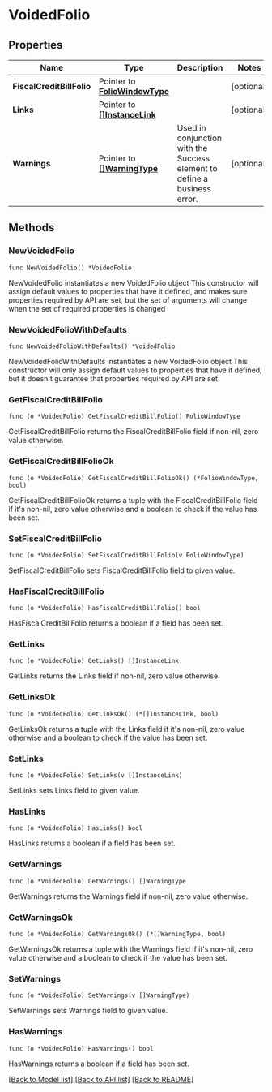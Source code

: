 # VoidedFolio

## Properties

Name | Type | Description | Notes
------------ | ------------- | ------------- | -------------
**FiscalCreditBillFolio** | Pointer to [**FolioWindowType**](FolioWindowType.md) |  | [optional] 
**Links** | Pointer to [**[]InstanceLink**](InstanceLink.md) |  | [optional] 
**Warnings** | Pointer to [**[]WarningType**](WarningType.md) | Used in conjunction with the Success element to define a business error. | [optional] 

## Methods

### NewVoidedFolio

`func NewVoidedFolio() *VoidedFolio`

NewVoidedFolio instantiates a new VoidedFolio object
This constructor will assign default values to properties that have it defined,
and makes sure properties required by API are set, but the set of arguments
will change when the set of required properties is changed

### NewVoidedFolioWithDefaults

`func NewVoidedFolioWithDefaults() *VoidedFolio`

NewVoidedFolioWithDefaults instantiates a new VoidedFolio object
This constructor will only assign default values to properties that have it defined,
but it doesn't guarantee that properties required by API are set

### GetFiscalCreditBillFolio

`func (o *VoidedFolio) GetFiscalCreditBillFolio() FolioWindowType`

GetFiscalCreditBillFolio returns the FiscalCreditBillFolio field if non-nil, zero value otherwise.

### GetFiscalCreditBillFolioOk

`func (o *VoidedFolio) GetFiscalCreditBillFolioOk() (*FolioWindowType, bool)`

GetFiscalCreditBillFolioOk returns a tuple with the FiscalCreditBillFolio field if it's non-nil, zero value otherwise
and a boolean to check if the value has been set.

### SetFiscalCreditBillFolio

`func (o *VoidedFolio) SetFiscalCreditBillFolio(v FolioWindowType)`

SetFiscalCreditBillFolio sets FiscalCreditBillFolio field to given value.

### HasFiscalCreditBillFolio

`func (o *VoidedFolio) HasFiscalCreditBillFolio() bool`

HasFiscalCreditBillFolio returns a boolean if a field has been set.

### GetLinks

`func (o *VoidedFolio) GetLinks() []InstanceLink`

GetLinks returns the Links field if non-nil, zero value otherwise.

### GetLinksOk

`func (o *VoidedFolio) GetLinksOk() (*[]InstanceLink, bool)`

GetLinksOk returns a tuple with the Links field if it's non-nil, zero value otherwise
and a boolean to check if the value has been set.

### SetLinks

`func (o *VoidedFolio) SetLinks(v []InstanceLink)`

SetLinks sets Links field to given value.

### HasLinks

`func (o *VoidedFolio) HasLinks() bool`

HasLinks returns a boolean if a field has been set.

### GetWarnings

`func (o *VoidedFolio) GetWarnings() []WarningType`

GetWarnings returns the Warnings field if non-nil, zero value otherwise.

### GetWarningsOk

`func (o *VoidedFolio) GetWarningsOk() (*[]WarningType, bool)`

GetWarningsOk returns a tuple with the Warnings field if it's non-nil, zero value otherwise
and a boolean to check if the value has been set.

### SetWarnings

`func (o *VoidedFolio) SetWarnings(v []WarningType)`

SetWarnings sets Warnings field to given value.

### HasWarnings

`func (o *VoidedFolio) HasWarnings() bool`

HasWarnings returns a boolean if a field has been set.


[[Back to Model list]](../README.md#documentation-for-models) [[Back to API list]](../README.md#documentation-for-api-endpoints) [[Back to README]](../README.md)



